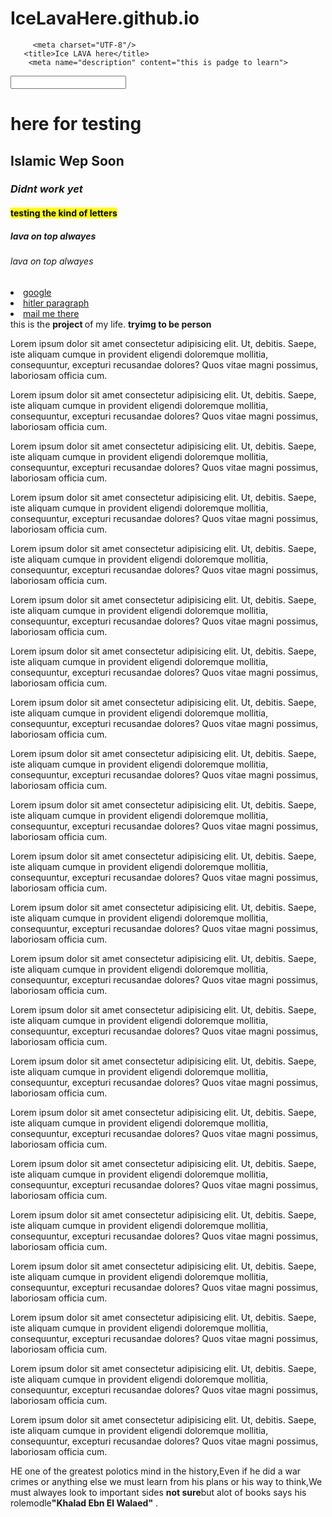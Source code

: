 # IceLavaHere.github.io
<!DOCTYPE html>
<html>
 <head>

         <meta charset="UTF-8"/>
       <title>Ice LAVA here</title>
        <meta name="description" content="this is padge to learn">
</head>
        <body>
              <input type ="text" required> 
            <!--h1-h6-->
    <h1>here for testing</h1>
    <h2>Islamic Wep Soon</h2>
    <h3><i>Didnt work yet</i></h3>
    <h4><mark>testing the kind of letters</mark></h4>
    <h5>lava on top alwayes</h5>
    <h6>lava on top alwayes</h6>
        <li> <a href="https://google.com" target="_blank" title="go to hell">google</a> </li>
        <li>  <a href="#osama" title="go to osama">hitler paragraph</a> </li>
        <li> 
        <a href="mail to:mhmdshyr102@gmail.com"> mail me there </a> </li>
        this is the <b> project </b> of my life. <strong>tryimg to be person</strong>
     <p>Lorem ipsum dolor sit amet consectetur adipisicing elit. Ut, debitis. Saepe, iste aliquam cumque in provident eligendi doloremque mollitia, consequuntur, excepturi recusandae dolores? Quos vitae magni possimus, laboriosam officia cum.</p>
     <p>Lorem ipsum dolor sit amet consectetur adipisicing elit. Ut, debitis. Saepe, iste aliquam cumque in provident eligendi doloremque mollitia, consequuntur, excepturi recusandae dolores? Quos vitae magni possimus, laboriosam officia cum.</p> 
     <p>Lorem ipsum dolor sit amet consectetur adipisicing elit. Ut, debitis. Saepe, iste aliquam cumque in provident eligendi doloremque mollitia, consequuntur, excepturi recusandae dolores? Quos vitae magni possimus, laboriosam officia cum.</p> 
     <p>Lorem ipsum dolor sit amet consectetur adipisicing elit. Ut, debitis. Saepe, iste aliquam cumque in provident eligendi doloremque mollitia, consequuntur, excepturi recusandae dolores? Quos vitae magni possimus, laboriosam officia cum.</p> 
     <p>Lorem ipsum dolor sit amet consectetur adipisicing elit. Ut, debitis. Saepe, iste aliquam cumque in provident eligendi doloremque mollitia, consequuntur, excepturi recusandae dolores? Quos vitae magni possimus, laboriosam officia cum.</p> 
     <p>Lorem ipsum dolor sit amet consectetur adipisicing elit. Ut, debitis. Saepe, iste aliquam cumque in provident eligendi doloremque mollitia, consequuntur, excepturi recusandae dolores? Quos vitae magni possimus, laboriosam officia cum.</p> 
     <p>Lorem ipsum dolor sit amet consectetur adipisicing elit. Ut, debitis. Saepe, iste aliquam cumque in provident eligendi doloremque mollitia, consequuntur, excepturi recusandae dolores? Quos vitae magni possimus, laboriosam officia cum.</p> 
     <p>Lorem ipsum dolor sit amet consectetur adipisicing elit. Ut, debitis. Saepe, iste aliquam cumque in provident eligendi doloremque mollitia, consequuntur, excepturi recusandae dolores? Quos vitae magni possimus, laboriosam officia cum.</p> 
     <p>Lorem ipsum dolor sit amet consectetur adipisicing elit. Ut, debitis. Saepe, iste aliquam cumque in provident eligendi doloremque mollitia, consequuntur, excepturi recusandae dolores? Quos vitae magni possimus, laboriosam officia cum.</p> 
     <p>Lorem ipsum dolor sit amet consectetur adipisicing elit. Ut, debitis. Saepe, iste aliquam cumque in provident eligendi doloremque mollitia, consequuntur, excepturi recusandae dolores? Quos vitae magni possimus, laboriosam officia cum.</p> 
     <p>Lorem ipsum dolor sit amet consectetur adipisicing elit. Ut, debitis. Saepe, iste aliquam cumque in provident eligendi doloremque mollitia, consequuntur, excepturi recusandae dolores? Quos vitae magni possimus, laboriosam officia cum.</p> 
     <p>Lorem ipsum dolor sit amet consectetur adipisicing elit. Ut, debitis. Saepe, iste aliquam cumque in provident eligendi doloremque mollitia, consequuntur, excepturi recusandae dolores? Quos vitae magni possimus, laboriosam officia cum.</p> 
     <p>Lorem ipsum dolor sit amet consectetur adipisicing elit. Ut, debitis. Saepe, iste aliquam cumque in provident eligendi doloremque mollitia, consequuntur, excepturi recusandae dolores? Quos vitae magni possimus, laboriosam officia cum.</p> 
     <p>Lorem ipsum dolor sit amet consectetur adipisicing elit. Ut, debitis. Saepe, iste aliquam cumque in provident eligendi doloremque mollitia, consequuntur, excepturi recusandae dolores? Quos vitae magni possimus, laboriosam officia cum.</p> 
     <p>Lorem ipsum dolor sit amet consectetur adipisicing elit. Ut, debitis. Saepe, iste aliquam cumque in provident eligendi doloremque mollitia, consequuntur, excepturi recusandae dolores? Quos vitae magni possimus, laboriosam officia cum.</p> 
     <p>Lorem ipsum dolor sit amet consectetur adipisicing elit. Ut, debitis. Saepe, iste aliquam cumque in provident eligendi doloremque mollitia, consequuntur, excepturi recusandae dolores? Quos vitae magni possimus, laboriosam officia cum.</p> 
     <p>Lorem ipsum dolor sit amet consectetur adipisicing elit. Ut, debitis. Saepe, iste aliquam cumque in provident eligendi doloremque mollitia, consequuntur, excepturi recusandae dolores? Quos vitae magni possimus, laboriosam officia cum.</p> 
     <p>Lorem ipsum dolor sit amet consectetur adipisicing elit. Ut, debitis. Saepe, iste aliquam cumque in provident eligendi doloremque mollitia, consequuntur, excepturi recusandae dolores? Quos vitae magni possimus, laboriosam officia cum.</p> 
     <p>Lorem ipsum dolor sit amet consectetur adipisicing elit. Ut, debitis. Saepe, iste aliquam cumque in provident eligendi doloremque mollitia, consequuntur, excepturi recusandae dolores? Quos vitae magni possimus, laboriosam officia cum.</p> 
     <p>Lorem ipsum dolor sit amet consectetur adipisicing elit. Ut, debitis. Saepe, iste aliquam cumque in provident eligendi doloremque mollitia, consequuntur, excepturi recusandae dolores? Quos vitae magni possimus, laboriosam officia cum.</p> 
     <p>Lorem ipsum dolor sit amet consectetur adipisicing elit. Ut, debitis. Saepe, iste aliquam cumque in provident eligendi doloremque mollitia, consequuntur, excepturi recusandae dolores? Quos vitae magni possimus, laboriosam officia cum.</p> 
     <p>Lorem ipsum dolor sit amet consectetur adipisicing elit. Ut, debitis. Saepe, iste aliquam cumque in provident eligendi doloremque mollitia, consequuntur, excepturi recusandae dolores? Quos vitae magni possimus, laboriosam officia cum.</p> 
     <p id="osama">HE one of the greatest polotics mind in the history,Even if he did a war crimes or anything else we must learn from his plans or his way to think,We must alwayes look to important sides <strong>not sure</strong>but alot of books says his rolemodle<strong>"Khalad Ebn El Walaed"</strong> .</p> 
     <img src="Screenshot 2025-04-18 031546.png" alt="">
     <img src="https://upload.wikimedia.org/wikipedia/commons/thumb/1/16/Adolf_Hitler_cropped_restored_3x4.jpg/250px-Adolf_Hitler_cropped_restored_3x4.jpg" alt="">
      <audio>
      <source src="Downloads/1.mp3" type="audio/mg"
      <source src="Downloads/1.wav" type="audio/mg"
      <source src="Downloads/1.ogg" type="audio/mg"
      Your browser does not support the audio element.
     </audio>
     <p>Lorem ipsum dolor sit amet consectetur adipisicing elit. Ut, debitis. Saepe, iste aliquam cumque in provident eligendi doloremque mollitia, consequuntur, excepturi recusandae dolores? Quos vitae magni possimus, laboriosam officia cum.</p> 
     <p>Lorem ipsum dolor sit amet consectetur adipisicing elit. Ut, debitis. Saepe, iste aliquam cumque in provident eligendi doloremque mollitia, consequuntur, excepturi recusandae dolores? Quos vitae magni possimus, laboriosam officia cum.</p> 
     <p>Lorem ipsum dolor sit amet consectetur adipisicing elit. Ut, debitis. Saepe, iste aliquam cumque in provident eligendi doloremque mollitia, consequuntur, excepturi recusandae dolores? Quos vitae magni possimus, laboriosam officia cum.</p> 
     <p>Lorem ipsum dolor sit amet consectetur adipisicing elit. Ut, debitis. Saepe, iste aliquam cumque in provident eligendi doloremque mollitia, consequuntur, excepturi recusandae dolores? Quos vitae magni possimus, laboriosam officia cum.</p> 
      <TAble>
 <caption>Students Marks</caption>
    <thead>
        <TR>
          <TD>FRIST</TD>
          <TD>LAST</TD>
          <TD>Marks</TD>
        </TR>
    </thead>
         <Tbody>
          <tr>
            <td>Lava</td>
            <td>Lava light</td>
            <td>40</td>
         </tr>
    </Tbody>
    <tfoot>
      <tr>
       <td>highest</td>
        <td>lowest</td>
        <td>from 80</td>
      </tr>
    </tfoot>
         

      </TAble>
 <h1>The goals</h1>
  <ul>
    <li>HTml</li>
    <li> CSS</li>
    <li> JS
     <ul>
      <li>Angular</li>
      <li>Reactjs</li>
      <li>Vuejs</li>
     </ul>

    </li>
  </ul>

       </body>
</html>
